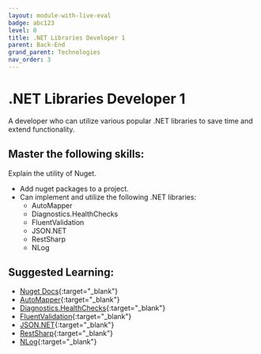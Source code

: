 ```yaml
---
layout: module-with-live-eval
badge: abc123
level: 0
title: .NET Libraries Developer 1
parent: Back-End
grand_parent: Technologies
nav_order: 3
---
```

# .NET Libraries Developer 1

A developer who can utilize various popular .NET libraries to save time and extend functionality.

## Master the following skills:

Explain the utility of Nuget.

- Add nuget packages to a project.
- Can implement and utilize the following .NET libraries:
  - AutoMapper
  - Diagnostics.HealthChecks
  - FluentValidation
  - JSON.NET
  - RestSharp
  - NLog

## Suggested Learning:

- [Nuget Docs](https://www.nuget.org/){:target="\_blank"}
- [AutoMapper](https://github.com/AutoMapper/AutoMapper){:target="\_blank"}
- [Diagnostics.HealthChecks](https://github.com/Xabaril/AspNetCore.Diagnostics.HealthChecks){:target="\_blank"}
- [FluentValidation](https://github.com/tallesl/net-libraries-that-make-your-life-easier#fluentvalidationb){:target="\_blank"}
- [JSON.NET](http://www.newtonsoft.com/json){:target="\_blank"}
- [RestSharp](http://restsharp.org/){:target="\_blank"}
- [NLog](https://github.com/NLog/NLog){:target="\_blank"}
